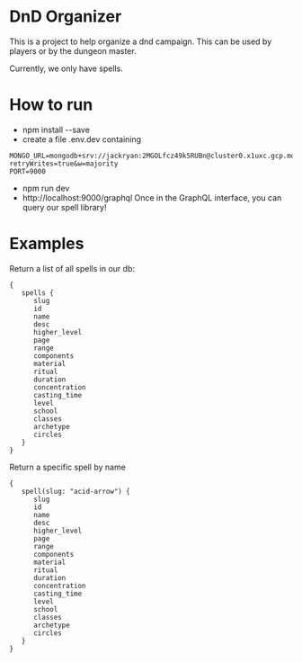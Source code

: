 # DnD Organizer
This is a project to help organize a dnd campaign.  This can be used by players or by the dungeon master. 

Currently, we only have spells.

# How to run
* npm install --save
* create a file .env.dev containing
```
MONGO_URL=mongodb+srv://jackryan:2MGOLfcz49k5RUBn@cluster0.x1uxc.gcp.mongodb.net/5erpc?retryWrites=true&w=majority
PORT=9000
```
* npm run dev
* http://localhost:9000/graphql
Once in the GraphQL interface, you can query our spell library!

# Examples
Return a list of all spells in our db: 
```
{
   spells {
      slug
      id
      name
      desc
      higher_level
      page
      range
      components
      material
      ritual
      duration
      concentration
      casting_time
      level
      school
      classes
      archetype
      circles
   }
}
```

Return a specific spell by name
```
{       
   spell(slug: "acid-arrow") {
      slug
      id
      name
      desc
      higher_level
      page
      range
      components
      material
      ritual
      duration
      concentration
      casting_time
      level
      school
      classes
      archetype
      circles
   }
}
```
